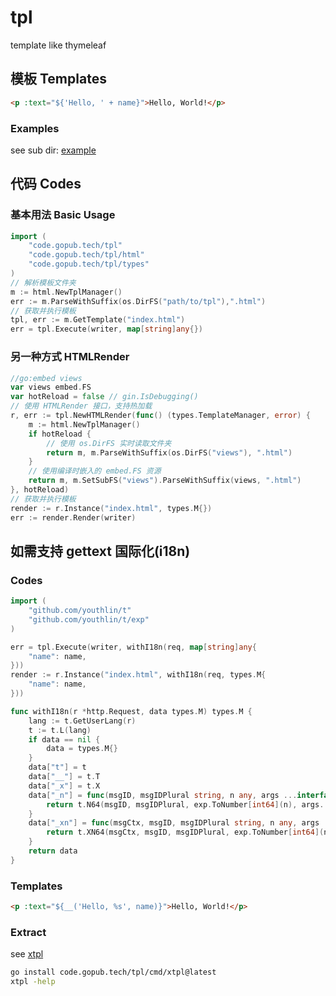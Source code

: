 # tpl
template like thymeleaf

## 模板 Templates
```html
<p :text="${'Hello, ' + name}">Hello, World!</p>
```

### Examples
see sub dir: [example](./example/)

## 代码 Codes

### 基本用法 Basic Usage
```go
import (
	"code.gopub.tech/tpl"
	"code.gopub.tech/tpl/html"
	"code.gopub.tech/tpl/types"
)
// 解析模板文件夹
m := html.NewTplManager()
err := m.ParseWithSuffix(os.DirFS("path/to/tpl"),".html")
// 获取并执行模板
tpl, err := m.GetTemplate("index.html")
err = tpl.Execute(writer, map[string]any{})
```

### 另一种方式 HTMLRender
```go
//go:embed views
var views embed.FS
var hotReload = false // gin.IsDebugging()
// 使用 HTMLRender 接口，支持热加载
r, err := tpl.NewHTMLRender(func() (types.TemplateManager, error) {
    m := html.NewTplManager()
    if hotReload {
        // 使用 os.DirFS 实时读取文件夹
        return m, m.ParseWithSuffix(os.DirFS("views"), ".html")
    }
    // 使用编译时嵌入的 embed.FS 资源
    return m, m.SetSubFS("views").ParseWithSuffix(views, ".html")
}, hotReload)
// 获取并执行模板
render := r.Instance("index.html", types.M{})
err := render.Render(writer)
```

## 如需支持 gettext 国际化(i18n)

### Codes
```go
import (
	"github.com/youthlin/t"
	"github.com/youthlin/t/exp"
)

err = tpl.Execute(writer, withI18n(req, map[string]any{
	"name": name,
}))
render := r.Instance("index.html", withI18n(req, types.M{
	"name": name,
}))

func withI18n(r *http.Request, data types.M) types.M {
	lang := t.GetUserLang(r)
	t := t.L(lang)
	if data == nil {
		data = types.M{}
	}
	data["t"] = t
	data["__"] = t.T
	data["_x"] = t.X
	data["_n"] = func(msgID, msgIDPlural string, n any, args ...interface{}) string {
		return t.N64(msgID, msgIDPlural, exp.ToNumber[int64](n), args...)
	}
	data["_xn"] = func(msgCtx, msgID, msgIDPlural string, n any, args ...interface{}) string {
		return t.XN64(msgCtx, msgID, msgIDPlural, exp.ToNumber[int64](n), args...)
	}
	return data
}


```

### Templates
```html
<p :text="${__('Hello, %s', name)}">Hello, World!</p>

```

### Extract
see [xtpl](./cmd/xtpl/)
```bash
go install code.gopub.tech/tpl/cmd/xtpl@latest
xtpl -help
```
